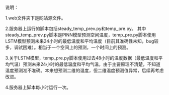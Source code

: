 说明：

1.web文件夹下是网站源文件。

2.服务器上运行的脚本包括steady_temp_prev.py和temp_pre.py。
其中steady_temp_prev.py脚本是PINN模型预测空间温度，temp_pre.py脚本使用LSTM模型预测未来24小时的最低温度和平均温度（目前其准确性未知，bug较多，调试困难）。相当于一个空间上的预测，一个时间上的预测。

3.关于LSTM模型，temp_pre.py脚本使用过去48小时的温度数据（最低温度和平均气温）预测未来24小时的最低温度和平均气温，由于主要原理不清楚，不知道温度预测准不准确。本来想预测二维的温度，但二维温度预测值异常，后续再考虑改进。

4.服务器上脚本每小时运行一次。
